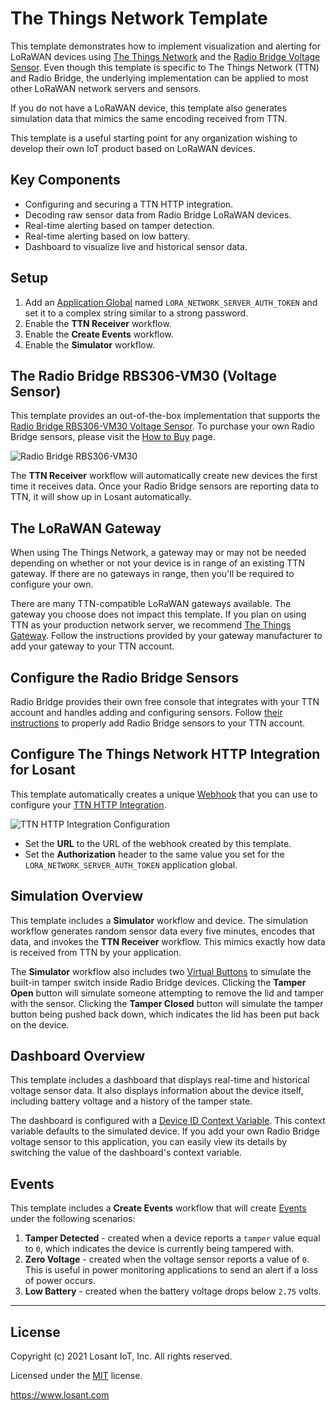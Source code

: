 # The Things Network Template

This template demonstrates how to implement visualization and alerting for LoRaWAN devices using [The Things Network](https://www.thethingsnetwork.org/) and the [Radio Bridge Voltage Sensor](https://radiobridge.com/products/wireless-ip67-voltage-sensor). Even though this template is specific to The Things Network (TTN) and Radio Bridge, the underlying implementation can be applied to most other LoRaWAN network servers and sensors.

If you do not have a LoRaWAN device, this template also generates simulation data that mimics the same encoding received from TTN.

This template is a useful starting point for any organization wishing to develop their own IoT product based on LoRaWAN devices.

## Key Components
* Configuring and securing a TTN HTTP integration.
* Decoding raw sensor data from Radio Bridge LoRaWAN devices.
* Real-time alerting based on tamper detection.
* Real-time alerting based on low battery.
* Dashboard to visualize live and historical sensor data.

## Setup
1. Add an [Application Global](https://~exportplaceholderid-docs-url~/applications/overview/#application-globals) named `LORA_NETWORK_SERVER_AUTH_TOKEN` and set it to a complex string similar to a strong password.
2. Enable the **TTN Receiver** workflow.
3. Enable the **Create Events** workflow.
4. Enable the **Simulator** workflow.

## The Radio Bridge RBS306-VM30 (Voltage Sensor)
This template provides an out-of-the-box implementation that supports the [Radio Bridge RBS306-VM30 Voltage Sensor](https://radiobridge.com/products/wireless-ip67-voltage-sensor). To purchase your own Radio Bridge sensors, please visit the [How to Buy](https://radiobridge.com/how-to-buy) page.

![Radio Bridge RBS306-VM30](https://~exportplaceholderid-files-domain~/~exportplaceholderid-application-applicationTheThingsNetwork-0~/template/radio-bridge-RBS306-VM30.png)

The **TTN Receiver** workflow will automatically create new devices the first time it receives data. Once your Radio Bridge sensors are reporting data to TTN, it will show up in Losant automatically.

## The LoRaWAN Gateway
When using The Things Network, a gateway may or may not be needed depending on whether or not your device is in range of an existing TTN gateway. If there are no gateways in range, then you'll be required to configure your own.

There are many TTN-compatible LoRaWAN gateways available. The gateway you choose does not impact this template. If you plan on using TTN as your production network server, we recommend [The Things Gateway](https://www.thethingsnetwork.org/docs/gateways/gateway/). Follow the instructions provided by your gateway manufacturer to add your gateway to your TTN account.

## Configure the Radio Bridge Sensors
Radio Bridge provides their own free console that integrates with your TTN account and handles adding and configuring sensors. Follow [their instructions](https://radiobridge.com/documents/How%20to%20Connect%20LoRaWAN%20Sensors.pdf) to properly add Radio Bridge sensors to your TTN account.

## Configure The Things Network HTTP Integration for Losant
This template automatically creates a unique [Webhook](https://~exportplaceholderid-docs-url~/applications/webhooks/) that you can use to configure your [TTN HTTP Integration](https://www.thethingsnetwork.org/docs/applications/http/).

![TTN HTTP Integration Configuration](https://~exportplaceholderid-files-domain~/~exportplaceholderid-application-applicationTheThingsNetwork-0~/template/ttn-http-integration-config.png)

* Set the **URL** to the URL of the webhook created by this template.
* Set the **Authorization** header to the same value you set for the `LORA_NETWORK_SERVER_AUTH_TOKEN` application global.

## Simulation Overview
This template includes a **Simulator** workflow and device. The simulation workflow generates random sensor data every five minutes, encodes that data, and invokes the **TTN Receiver** workflow. This mimics exactly how data is received from TTN by your application.

The **Simulator** workflow also includes two [Virtual Buttons](https://~exportplaceholderid-docs-url~/workflows/triggers/virtual-button/) to simulate the built-in tamper switch inside Radio Bridge devices. Clicking the **Tamper Open** button will simulate someone attempting to remove the lid and tamper with the sensor. Clicking the **Tamper Closed** button will simulate the tamper button being pushed back down, which indicates the lid has been put back on the device.

## Dashboard Overview
This template includes a dashboard that displays real-time and historical voltage sensor data. It also displays information about the device itself, including battery voltage and a history of the tamper state.

The dashboard is configured with a [Device ID Context Variable](https://~exportplaceholderid-docs-url~/dashboards/context-variables/#using-device-ids). This context variable defaults to the simulated device. If you add your own Radio Bridge voltage sensor to this application, you can easily view its details by switching the value of the dashboard's context variable.

## Events
This template includes a **Create Events** workflow that will create [Events](https://~exportplaceholderid-docs-url~/applications/events/) under the following scenarios:

1. **Tamper Detected** - created when a device reports a `tamper` value equal to `0`, which indicates the device is currently being tampered with.
2. **Zero Voltage** - created when the voltage sensor reports a value of `0`. This is useful in power monitoring applications to send an alert if a loss of power occurs.
3. **Low Battery** - created when the battery voltage drops below `2.75` volts.

---

## License

Copyright (c) 2021 Losant IoT, Inc. All rights reserved.

Licensed under the [MIT](https://github.com/Losant/losant-templates/blob/master/LICENSE.txt) license.

https://www.losant.com